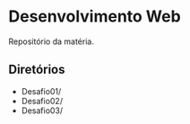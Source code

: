 # Desenvolvimento Web

Repositório da matéria.

## Diretórios

- Desafio01/
- Desafio02/
- Desafio03/